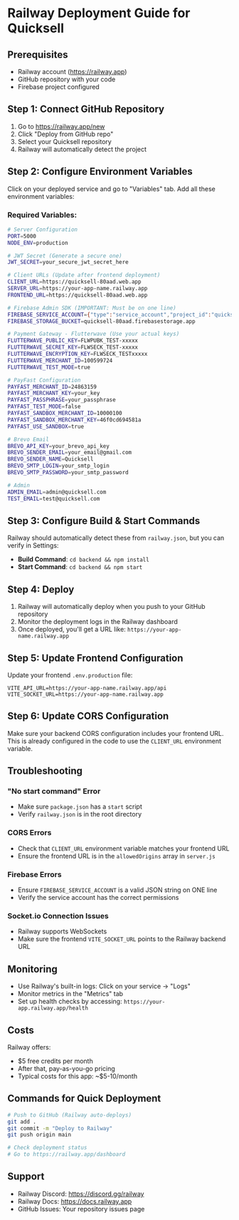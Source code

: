 # Railway Deployment Guide for Quicksell

## Prerequisites
- Railway account (https://railway.app)
- GitHub repository with your code
- Firebase project configured

## Step 1: Connect GitHub Repository

1. Go to https://railway.app/new
2. Click "Deploy from GitHub repo"
3. Select your Quicksell repository
4. Railway will automatically detect the project

## Step 2: Configure Environment Variables

Click on your deployed service and go to "Variables" tab. Add all these environment variables:

### Required Variables:

```bash
# Server Configuration
PORT=5000
NODE_ENV=production

# JWT Secret (Generate a secure one)
JWT_SECRET=your_secure_jwt_secret_here

# Client URLs (Update after frontend deployment)
CLIENT_URL=https://quicksell-80aad.web.app
SERVER_URL=https://your-app-name.railway.app
FRONTEND_URL=https://quicksell-80aad.web.app

# Firebase Admin SDK (IMPORTANT: Must be on one line)
FIREBASE_SERVICE_ACCOUNT={"type":"service_account","project_id":"quicksell-80aad",...}
FIREBASE_STORAGE_BUCKET=quicksell-80aad.firebasestorage.app

# Payment Gateway - Flutterwave (Use your actual keys)
FLUTTERWAVE_PUBLIC_KEY=FLWPUBK_TEST-xxxxx
FLUTTERWAVE_SECRET_KEY=FLWSECK_TEST-xxxxx
FLUTTERWAVE_ENCRYPTION_KEY=FLWSECK_TESTxxxxx
FLUTTERWAVE_MERCHANT_ID=100599724
FLUTTERWAVE_TEST_MODE=true

# PayFast Configuration
PAYFAST_MERCHANT_ID=24863159
PAYFAST_MERCHANT_KEY=your_key
PAYFAST_PASSPHRASE=your_passphrase
PAYFAST_TEST_MODE=false
PAYFAST_SANDBOX_MERCHANT_ID=10000100
PAYFAST_SANDBOX_MERCHANT_KEY=46f0cd694581a
PAYFAST_USE_SANDBOX=true

# Brevo Email
BREVO_API_KEY=your_brevo_api_key
BREVO_SENDER_EMAIL=your_email@gmail.com
BREVO_SENDER_NAME=Quicksell
BREVO_SMTP_LOGIN=your_smtp_login
BREVO_SMTP_PASSWORD=your_smtp_password

# Admin
ADMIN_EMAIL=admin@quicksell.com
TEST_EMAIL=test@quicksell.com
```

## Step 3: Configure Build & Start Commands

Railway should automatically detect these from `railway.json`, but you can verify in Settings:

- **Build Command**: `cd backend && npm install`
- **Start Command**: `cd backend && npm start`

## Step 4: Deploy

1. Railway will automatically deploy when you push to your GitHub repository
2. Monitor the deployment logs in the Railway dashboard
3. Once deployed, you'll get a URL like: `https://your-app-name.railway.app`

## Step 5: Update Frontend Configuration

Update your frontend `.env.production` file:

```env
VITE_API_URL=https://your-app-name.railway.app/api
VITE_SOCKET_URL=https://your-app-name.railway.app
```

## Step 6: Update CORS Configuration

Make sure your backend CORS configuration includes your frontend URL. This is already configured in the code to use the `CLIENT_URL` environment variable.

## Troubleshooting

### "No start command" Error
- Make sure `package.json` has a `start` script
- Verify `railway.json` is in the root directory

### CORS Errors
- Check that `CLIENT_URL` environment variable matches your frontend URL
- Ensure the frontend URL is in the `allowedOrigins` array in `server.js`

### Firebase Errors
- Ensure `FIREBASE_SERVICE_ACCOUNT` is a valid JSON string on ONE line
- Verify the service account has the correct permissions

### Socket.io Connection Issues
- Railway supports WebSockets
- Make sure the frontend `VITE_SOCKET_URL` points to the Railway backend URL

## Monitoring

- Use Railway's built-in logs: Click on your service → "Logs"
- Monitor metrics in the "Metrics" tab
- Set up health checks by accessing: `https://your-app.railway.app/health`

## Costs

Railway offers:
- $5 free credits per month
- After that, pay-as-you-go pricing
- Typical costs for this app: ~$5-10/month

## Commands for Quick Deployment

```bash
# Push to GitHub (Railway auto-deploys)
git add .
git commit -m "Deploy to Railway"
git push origin main

# Check deployment status
# Go to https://railway.app/dashboard
```

## Support

- Railway Discord: https://discord.gg/railway
- Railway Docs: https://docs.railway.app
- GitHub Issues: Your repository issues page
